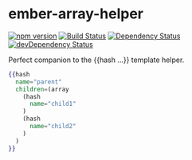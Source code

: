 # ember-array-helper
[![npm version](https://badge.fury.io/js/ember-array-helper.svg)](https://badge.fury.io/js/ember-array-helper)
[![Build Status](https://travis-ci.org/kellyselden/ember-array-helper.svg?branch=master)](https://travis-ci.org/kellyselden/ember-array-helper)
[![Dependency Status](https://david-dm.org/kellyselden/ember-array-helper.svg)](https://david-dm.org/kellyselden/ember-array-helper)
[![devDependency Status](https://david-dm.org/kellyselden/ember-array-helper/dev-status.svg)](https://david-dm.org/kellyselden/ember-array-helper#info=devDependencies)

Perfect companion to the {{hash ...}} template helper.

```hbs
{{hash
  name="parent"
  children=(array
    (hash
      name="child1"
    )
    (hash
      name="child2"
    )
  )
}}
```
